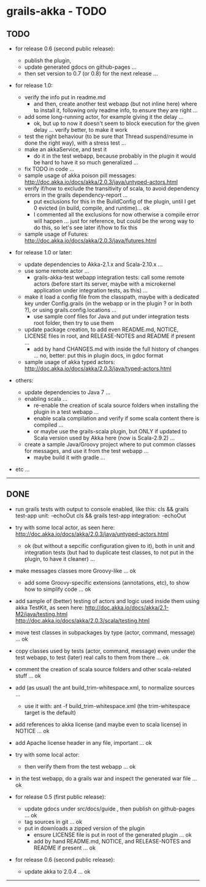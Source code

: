 grails-akka - TODO
==================

TODO
----

- for release 0.6 (second public release):
    + publish the plugin, 
	+ update generated gdocs on github-pages ...
	+ then set version to 0.7 (or 0.8) for the next release ...


- for release 1.0:
    + verify the info put in readme.md
        * and then, create another test webapp (but not inline here) where to install it, following only readme info, to ensure they are right ...
    + add some long-running actor, for example giving it the delay ...
        * ok, but up to now it doesn't seem to block execution for the given delay ... verify better, to make it work
    + test the right behaviour (to be sure that Thread suspend/resume in done the right way), with a stress test ...
    + make an akkaService, and test it
        * do it in the test webapp, because probably in the plugin it would be hard to have it so much generalized ...
    + fix TODO in code ...
    + sample usage of akka poison pill messages:
http://doc.akka.io/docs/akka/2.0.3/java/untyped-actors.html
    + verify if/how to exclude the transitivity of scala, to avoid dependency errors in the grails dependency-report ...
        * put exclusions for this in the BuildConfig of the plugin, until I get 0 evicted (in build, compile, and runtime)... ok
        * I commented all the exclusions for now otherwise a compile error will happen ...
          just for reference, but could be the wrong way to do this, so let's see later if/how to fix this
    + sample usage of Futures:
http://doc.akka.io/docs/akka/2.0.3/java/futures.html


- for release 1.0 or later:
	+ update dependencies to Akka-2.1.x and Scala-2.10.x ...
    + use some remote actor ...
        * grails-akka-test webapp integration tests:
          call some remote actors (before start its server, maybe with a microkernel application under integration tests, as this) ...
    + make it load a config file from the classpath,
      maybe with a dedicated key under Config.grails (in the webapp or in the plugin ? or in both ?), or using grails.config.locations ...
        * use sample conf files for Java and put under integration tests root folder, then try to use them
    + update package creation, to add even README.md, NOTICE, LICENSE files in root, and RELEASE-NOTES and README if present ...
        * add by hand CHANGES.md with inside the full history of changes ... no, better: put this in plugin docs, in gdoc format
    + sample usage of akka typed actors:
http://doc.akka.io/docs/akka/2.0.3/java/typed-actors.html


- others:
	+ update dependencies to Java 7 ...
    + enabling scala ...
        * re-enable the creation of scala source folders when installing the plugin in a test webapp ...
        * enable scala compilation and verify if some scala content there is compiled ...
        * or maybe use the grails-scala plugin, but ONLY if updated to Scala version used by Akka here (now is Scala-2.9.2) ...
    + create a sample Java/Groovy project where to put common classes for messages, and use it from the test webapp ...
        * maybe build it with gradle ...


- etc ...

---------------


DONE
----

- run grails tests with output to console enabled, like this:
cls && grails test-app unit: -echoOut
cls && grails test-app integration: -echoOut

- try with some local actor, as seen here: http://doc.akka.io/docs/akka/2.0.3/java/untyped-actors.html
    + ok (but without a sepcific configuration given to it),
      both in unit and integration tests (but had to duplicate test classes, to not put in the plugin, to have it cleaner) ...

- make messages classes more Groovy-like ... ok
    + add some Groovy-specific extensions (annotations, etc), to show how to simplify code ... ok

- add sample of (better) testing of actors and logic used inside them using akka TestKit, as seen here:
  http://doc.akka.io/docs/akka/2.1-M2/java/testing.html
  http://doc.akka.io/docs/akka/2.0.3/scala/testing.html

- move test classes in subpackages by type (actor, command, message) ... ok
- copy classes used by tests (actor, command, message) even under the test webapp, to test (later) real calls to them from there ... ok

- comment the creation of scala source folders and other scala-related stuff ... ok

- add (as usual) the ant build_trim-whitespace.xml, to normalize sources ...
    + use it with: ant -f build_trim-whitespace.xml
      (the trim-whitespace target is the default)

- add references to akka license (and maybe even to scala license) in NOTICE ... ok
- add Apache license header in any file, important ... ok

- try with some local actor:
    + then verify them from the test webapp ... ok

- in the test webapp, do a grails war and inspect the generated war file ... ok


- for release 0.5 (first public release):
    + update gdocs under src/docs/guide , then publish on github-pages ... ok
    + tag sources in git ... ok
    + put in downloads a zipped version of the plugin
        * ensure LICENSE file is put in root of the generated plugin ... ok
        * add by hand README.md, NOTICE, and RELEASE-NOTES and README if present ... ok

- for release 0.6 (second public release):
    + update akka to 2.0.4 ... ok


---------------
